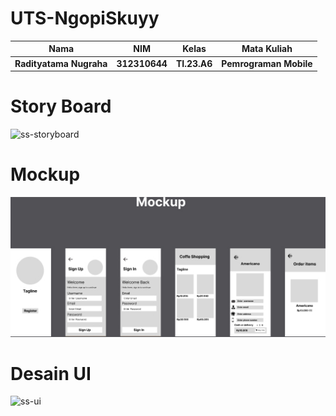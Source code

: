 # UTS-NgopiSkuyy

|Nama|NIM|Kelas|Mata Kuliah|
|----|---|-----|------|
|**Radityatama Nugraha**|**312310644**|**TI.23.A6**|**Pemrograman Mobile**|

# Story Board
![ss-storyboard](https://github.com/user-attachments/assets/fba5180f-3349-4ec8-bf69-5a57aaeb5459)

# Mockup
![gambar](DesainFigma/ss-mockup.png)

# Desain UI
![ss-ui](https://github.com/user-attachments/assets/61ec445a-35cd-456f-aca7-3b2daea06805)
